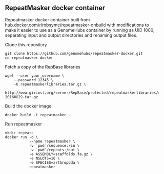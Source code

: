 ## RepeatMasker docker container

Repeatmasker docker container built from [hub.docker.com/r/robsyme/repeatmasker-onbuild](https://hub.docker.com/r/robsyme/repeatmasker-onbuild/)
with modifications to make it easier to use as a GenomeHubs container by running as UID 1000, separating input and output 
directories and renaming output files.

Clone this repository

```
git clone https://github.com/genomehubs/repeatmasker-docker.git
cd repeatmasker-docker
```

Fetch a copy of the RepBase libraries

```
wget --user your_username \
    --password 12345 \
    -O repeatmaskerlibraries.tar.gz \
    http://www.girinst.org/server/RepBase/protected/repeatmaskerlibraries/repeatmaskerlibraries-20160829.tar.gz

```

Build the docker image

```
docker build -t repeatmasker .
```

Run repeatmasker

```
mkdir repeats
docker run -d \
           --name repeatmasker \
           -v `pwd`/sequence:/in \
           -v `pwd`/repeats:/out \
           -e ASSEMBLY=scaffolds.fa.gz \
           -e NSLOTS=16 \
           -e SPECIES=arthropoda \
           repeatmasker
```
